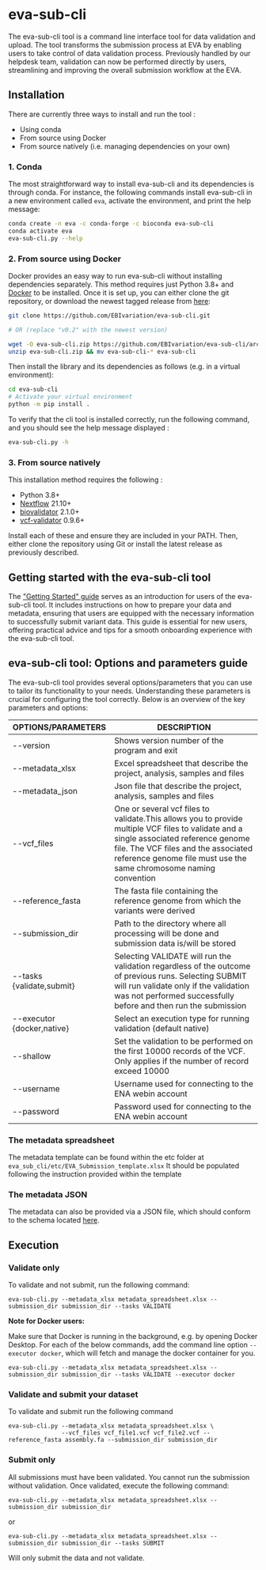 # eva-sub-cli
The eva-sub-cli tool is a command line interface tool for data validation and upload. The tool transforms the submission process at EVA by enabling users to take control of data validation process. Previously handled by our helpdesk team, validation can now be performed directly by users, streamlining and improving the overall submission workflow at the EVA. 


## Installation

There are currently three ways to install and run the tool : 
- Using conda
- From source using Docker
- From source natively (i.e. managing dependencies on your own)

### 1. Conda

The most straightforward way to install eva-sub-cli and its dependencies is through conda.
For instance, the following commands install eva-sub-cli in a new environment called `eva`, activate the environment, and print
the help message:
```bash
conda create -n eva -c conda-forge -c bioconda eva-sub-cli
conda activate eva
eva-sub-cli.py --help
````

### 2. From source using Docker

Docker provides an easy way to run eva-sub-cli without installing dependencies separately.
This method requires just Python 3.8+ and [Docker](https://docs.docker.com/engine/install/) to be installed.
Once it is set up, you can either clone the git repository, or download the newest tagged release from [here](https://github.com/EBIvariation/eva-sub-cli/tags):
```bash
git clone https://github.com/EBIvariation/eva-sub-cli.git

# OR (replace "v0.2" with the newest version)

wget -O eva-sub-cli.zip https://github.com/EBIvariation/eva-sub-cli/archive/refs/tags/v0.2.zip
unzip eva-sub-cli.zip && mv eva-sub-cli-* eva-sub-cli
```

Then install the library and its dependencies as follows (e.g. in a virtual environment):
```bash
cd eva-sub-cli
# Activate your virtual environment 
python -m pip install .
```

To verify that the cli tool is installed correctly, run the following command, and you should see the help message displayed : 
```bash
eva-sub-cli.py -h
```

### 3. From source natively

This installation method requires the following :
* Python 3.8+
* [Nextflow](https://www.nextflow.io/docs/latest/getstarted.html) 21.10+
* [biovalidator](https://github.com/elixir-europe/biovalidator) 2.1.0+
* [vcf-validator](https://github.com/EBIvariation/vcf-validator) 0.9.6+

Install each of these and ensure they are included in your PATH. Then, either clone the repository using Git or install the latest release as previously described.

## Getting started with the eva-sub-cli tool 


The ["Getting Started" guide](Getting_Started_with_eva_sub_cli.md) serves as an introduction for users of the eva-sub-cli tool. It includes instructions on how to prepare your data and metadata, ensuring that users are equipped with the necessary information to successfully submit variant data. This guide is essential for new users, offering practical advice and tips for a smooth onboarding experience with the eva-sub-cli tool.

## eva-sub-cli tool: Options and parameters guide

The eva-sub-cli tool provides several options/parameters that you can use to tailor its functionality to your needs. Understanding these parameters is crucial for configuring the tool correctly. Below is an overview of the key parameters and options:

| OPTIONS/PARAMETERS         | DESCRIPTION                                                                                                                                                                                                        |
|----------------------------|--------------------------------------------------------------------------------------------------------------------------------------------------------------------------------------------------------------------|
| --version                  | Shows version number of the program and exit                                                                                                                                                                       |
| --metadata_xlsx            | Excel spreadsheet that describe the project, analysis, samples and files                                                                                                                                           |
| --metadata_json            | Json file that describe the project, analysis, samples and files                                                                                                                                                   |
| --vcf_files                | One or several vcf files to validate.This allows you to provide multiple VCF files to validate and a single associated reference genome file. The VCF files and the associated reference genome file must use the same chromosome naming convention                                                                                                                                                                              |
| --reference_fasta          | The fasta file containing the reference genome from which the variants were derived                                                                                                                                |
| --submission_dir           | Path to the directory where all processing will be done and submission data is/will be stored                                                                                                                      |
| --tasks {validate,submit}  | Selecting VALIDATE will run the validation regardless of the outcome of previous runs. Selecting SUBMIT will run validate only if the validation was not performed successfully before and then run the submission |
| --executor {docker,native} | Select an execution type for running validation (default native)                                                                                                                                                   |
| --shallow                  | Set the validation to be performed on the first 10000 records of the VCF. Only applies if the number of record exceed 10000                                                                                        |
| --username                 | Username used for connecting to the ENA webin account                                                                                                                                                              |
| --password                 | Password used for connecting to the ENA webin account                                                                                                                                                              |


### The metadata spreadsheet 

The metadata template can be found within the etc folder at `eva_sub_cli/etc/EVA_Submission_template.xlsx`
It should be populated following the instruction provided within the template

### The metadata JSON

The metadata can also be provided via a JSON file, which should conform to the schema located [here](eva_sub_cli/etc/eva_schema.json).


## Execution

### Validate only

To validate and not submit, run the following command:

```shell
eva-sub-cli.py --metadata_xlsx metadata_spreadsheet.xlsx --submission_dir submission_dir --tasks VALIDATE
```

**Note for Docker users:** 

Make sure that Docker is running in the background, e.g. by opening Docker Desktop.
For each of the below commands, add the command line option `--executor docker`, which will
fetch and manage the docker container for you. 

```shell
eva-sub-cli.py --metadata_xlsx metadata_spreadsheet.xlsx --submission_dir submission_dir --tasks VALIDATE --executor docker 
```

### Validate and submit your dataset

To validate and submit run the following command

```shell
eva-sub-cli.py --metadata_xlsx metadata_spreadsheet.xlsx \
               --vcf_files vcf_file1.vcf vcf_file2.vcf --reference_fasta assembly.fa --submission_dir submission_dir
```


### Submit only

All submissions must have been validated. You cannot run the submission without validation. Once validated, execute the following command:

```shell
eva-sub-cli.py --metadata_xlsx metadata_spreadsheet.xlsx --submission_dir submission_dir
```
or 
```shell
eva-sub-cli.py --metadata_xlsx metadata_spreadsheet.xlsx --submission_dir submission_dir --tasks SUBMIT
```
Will only submit the data and not validate.
